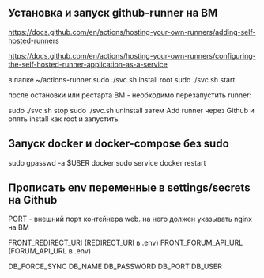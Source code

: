 ## Установка и запуск github-runner на ВМ

https://docs.github.com/en/actions/hosting-your-own-runners/adding-self-hosted-runners

https://docs.github.com/en/actions/hosting-your-own-runners/configuring-the-self-hosted-runner-application-as-a-service

в папке ~/actions-runner
sudo ./svc.sh install root
sudo ./svc.sh start

после остановки или рестарта ВМ - необходимо перезапустить runner:

sudo ./svc.sh stop
sudo ./svc.sh uninstall
затем Add runner через Github
и опять install как root и запустить

## Запуск docker и docker-compose без sudo
sudo gpasswd -a $USER docker
sudo service docker restart

## Прописать env переменные в settings/secrets на Github
PORT - внешний порт контейнера web. на него должен указывать nginx на ВМ

FRONT_REDIRECT_URI (REDIRECT_URI в .env)
FRONT_FORUM_API_URL (FORUM_API_URL в .env)

DB_FORCE_SYNC
DB_NAME
DB_PASSWORD
DB_PORT
DB_USER
